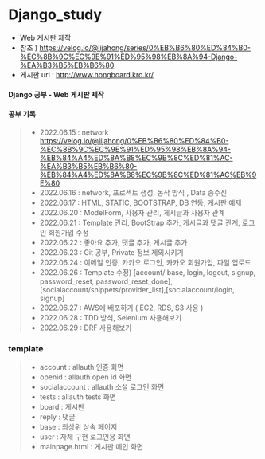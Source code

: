 # Django_study
- Web 게시판 제작
- 참조 ) https://velog.io/@lijahong/series/0%EB%B6%80%ED%84%B0-%EC%8B%9C%EC%9E%91%ED%95%98%EB%8A%94-Django-%EA%B3%B5%EB%B6%80
- 게시판 url : http://www.hongboard.kro.kr/

####  Django 공부 - Web 게시판 제작
#### 공부 기록
> - 2022.06.15 : network https://velog.io/@lijahong/0%EB%B6%80%ED%84%B0-%EC%8B%9C%EC%9E%91%ED%95%98%EB%8A%94-%EB%84%A4%ED%8A%B8%EC%9B%8C%ED%81%AC-%EA%B3%B5%EB%B6%80-%EB%84%A4%ED%8A%B8%EC%9B%8C%ED%81%AC%EB%9E%80
> - 2022.06.16 : network, 프로젝트 생성, 동작 방식 , Data 송수신
> - 2022.06.17 : HTML, STATIC, BOOTSTRAP, DB 연동, 게시판 예제
> - 2022.06.20 : ModelForm, 사용자 관리, 게시글과 사용자 관계
> - 2022.06.21 : Template 관리, BootStrap 추가, 게시글과 댓글 관계, 로그인 회원가입 수정
> - 2022.06.22 : 좋아요 추가, 댓글 추가, 게시글 추가
> - 2022.06.23 : Git 공부, Private 정보 제외시키기
> - 2022.06.24 : 이메일 인증, 카카오 로그인, 카카오 회원가입, 파일 업로드
> - 2022.06.26 : Template 수정) [account/ base, login, logout, signup, password_reset, password_reset_done],[socialaccount/snippets/provider_list],[socialaccount/login, signup]
> - 2022.06.27 : AWS에 배포하기 ( EC2, RDS, S3 사용 )
> - 2022.06.28 : TDD 방식, Selenium 사용해보기
> - 2022.06.29 : DRF 사용해보기

### template
> - account : allauth 인증 화면
> - openid : allauth open id 화면
> - socialaccount : allauth 소셜 로그인 화면
> - tests : allauth tests 화면
> - board : 게시판
> - reply : 댓글
> - base : 최상위 상속 페이지
> - user : 자체 구현 로그인용 화면
> - mainpage.html : 게시판 메인 화면
